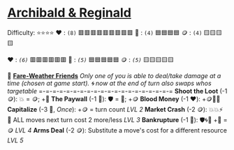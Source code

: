 # [**__Archibald & Reginald__**](<https://youtu.be/WsWkLVi2Xf8>)
Difficulty: ⭐⭐⭐⭐
:heart: : `(8)`    :red_square::red_square::red_square::red_square::red_square::red_square::red_square::red_square::red_square:
:large_blue_diamond: : `(4)`    :blue_square::blue_square::blue_square::blue_square:
:coin: : `(4)`    :yellow_square::yellow_square::yellow_square::yellow_square:

:heart: : *`(6)`*    :red_square::red_square::red_square::red_square::red_square::red_square:
:large_blue_diamond: : *`(5)`*    :blue_square::blue_square::blue_square::blue_square::blue_square:
:coin: : *`(5)`*    :yellow_square::yellow_square::yellow_square::yellow_square::yellow_square:

:money_with_wings:  [**Fare-Weather Friends**](https://media.discordapp.net/attachments/1056365502101979146/1168051982943146084/Archibald_And_Reginald.jpg?ex=65505c2e&is=653de72e&hm=1b0bdcd6f39f0f216d8a93f47fb1d9a994b5865bdcb56ee0acb52bbb4141c250&=)
*Only one of you is able to deal/take damage at a time (chosen at game start). :cyclone: now at the end of turn also swaps whos targetable*
=-=-=-=-=-=-=-=-=-=-=-=-=-=-=-=-=-=-=-=
**Shoot the Loot** (-1 :coin:): :boom: = :coin:; +:large_blue_diamond:
**The Paywall**  (-1 :large_blue_diamond:): :shield: = :large_blue_diamond:; +:coin:
**Blood Money**  (-1 :heart:): +:coin::large_blue_diamond::cyclone:
**Capitalize** (-3 :large_blue_diamond:, *Once*): +:coin: = turn count *LVL 2*
**Market Crash** (-2 :coin:): :boom::boom::zap: :twisted_rightwards_arrows: ALL moves next turn cost 2 more/less *LVL 3*
**Bankrupture** (-1 :large_blue_diamond:): :shield::cyclone::twisted_rightwards_arrows: +:large_blue_diamond: = :coin: *LVL 4*
**Arms Deal** (-2 :coin:): Substitute a move's cost for a different resource *LVL 5*

